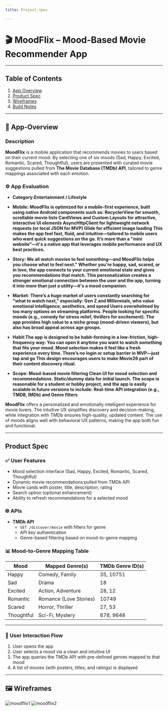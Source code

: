 ```yaml
---
title: Project_spec

---
```


# 🎬 MoodFlix – Mood-Based Movie Recommender App

---
## Table of Contents

1. [App Overview](#App-Overview)
1. [Product Spec](#Product-Spec)
1. [Wireframes](#Wireframes)
1. [Build Notes](#Build-Notes)

---

## 📱 App-Overview

### Description 

**MoodFlix** is a mobile application that recommends movies to users based on their current mood. By selecting one of six moods (Sad, Happy, Excited, Romantic, Scared, Thoughtful), users are presented with curated movie suggestions pulled from **The Movie Database (TMDb) API**, tailored to genre mappings associated with each emotion.


### ⚙️ App Evaluation

- **Category:Entertainment / Lifestyle**

- **Mobile: MoodFlix is optimized for a mobile-first experience, built using native Android components such as:
            RecyclerView for smooth, scrollable movie lists
            CardViews and Custom Layouts for attractive, interactive UI elements
            AsyncHttpClient for lightweight network requests (or local JSON for MVP)
            Glide for efficient image loading
            This makes the app feel fast, fluid, and intuitive—tailored to mobile users who want quick suggestions on the go. It’s more than a "mini              website"—it's a native app that leverages mobile performance and UX best practices.**
  
- **Story: We all watch movies to feel something—and MoodFlix helps you choose what to feel next."
            Whether you're happy, sad, scared, or in love, the app connects to your current emotional state and gives you recommendations that match.             This personalization creates a stronger emotional connection between the user and the app, turning it into more than just a utility—it's             a mood companion.**
  
- **Market: There’s a huge market of users constantly searching for "what to watch next," especially: Gen Z and Millennials, who value emotional intelligence, aesthetics, and speed Users overwhelmed by too many options on streaming platforms. People looking for specific moods (e.g., comedy for stress relief, thrillers for excitement). The app provides high value to a niche group (mood-driven viewers), but also has broad appeal across age         groups.**

- **Habit:The app is designed to be habit-forming in a low-friction, high-frequency way: You can open it anytime you want to watch something that                  fits your mood. Mood selection makes it feel like a fresh experience every time. There’s no login or setup barrier in MVP—just tap and go
            This design encourages users to make Movie26 part of their content discovery ritual.**
- **Scope: Mood-based movie filtering
Clean UI for mood selection and recommendations. Static/dummy data for initial launch. The scope is reasonable for a student or hobby project, and the app is easily scalable in future versions to include: Real-time API integration (e.g., TMDB, IMDb) and Genre filters**

**MoodFlix** offers a personalized and emotionally intelligent experience for movie lovers. The intuitive UX simplifies discovery and decision-making, while integration with TMDb ensures high-quality, updated content. The use of moods aligns well with behavioral UX patterns, making the app both fun and functional.

---

## Product Spec

### ✅ User Features

- Mood selection interface (Sad, Happy, Excited, Romantic, Scared, Thoughtful)
- Dynamic movie recommendations pulled from TMDb API
- Movie cards with poster, title, description, rating
- Search option (optional enhancement)
- Ability to refresh recommendations for a selected mood

### 🌐 APIs

- **TMDb API**
  - `GET /discover/movie` with filters for genre
  - API key authentication
  - Genre-based filtering based on mood-to-genre mapping

### 📊 Mood-to-Genre Mapping Table

| Mood       | Mapped Genre(s)         | TMDb Genre ID(s) |
|------------|--------------------------|------------------|
| Happy        | Comedy, Family                    | 35, 10751               |
| Sad      | Drama           | 18      |
| Excited    | Action, Adventure        | 28, 12           |
| Romantic   | Romance (Love Stories)          | 10749      |
| Scared     | Horror, Thriller         | 27, 53           |
| Thoughtful | Sci-Fi, Mystery     | 878, 9648         |

---

### 🤝 User Interaction Flow

1. User opens the app
2. User selects a mood via a clean and intuitive UI
3. The app queries the TMDb API with pre-defined genres mapped to that mood
4. A list of movies (with posters, titles, and ratings) is displayed

---

## 🖼️ Wireframes
![moodflix1](https://hackmd.io/_uploads/SysCSHldlx.png)
![moodflix2](https://hackmd.io/_uploads/HyNyIHldlg.png)

